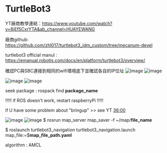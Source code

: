 # TurtleBot3

YT廠商教學連結：https://www.youtube.com/watch?v=8jEf5CxrYTA&ab_channel=HUAYEWANG

廠商github: https://github.com/zhl017/turtlebot3_idm_custom/tree/mecanum-devel

turtlebot3 official manul : https://emanual.robotis.com/docs/en/platform/turtlebot3/overview/

確認PC與SBC連接到相同的wifi環境底下並確認各自的IP位址
![image](https://github.com/HuaYeWang/TurtleBot3/assets/110366807/c6aa621f-86ad-4378-ade3-5167b40082e5)
![image](https://github.com/HuaYeWang/TurtleBot3/assets/110366807/364c4ad3-b1d7-42c6-893a-92e16ef5975a)

![image](https://github.com/HuaYeWang/TurtleBot3/assets/110366807/222c74ea-a5c9-49f8-9e91-895ea2941d79)
![image](https://github.com/HuaYeWang/TurtleBot3/assets/110366807/30aad92f-dc51-4436-bd82-159849a1d312)

seek package : 
rospack find **package_name**

!!!!!   if ROS doesn't work, restart raspberryPi   !!!!!

if U have some problem about "bringup" >> see YT [36:00](https://youtu.be/8jEf5CxrYTA?t=2163)

![image](https://github.com/HuaYeWang/TurtleBot3/assets/110366807/3d98677a-c2d6-4623-83ee-698863ceb8e2)
![image](https://github.com/HuaYeWang/TurtleBot3/assets/110366807/79cf9371-5654-4070-839f-bdd556ad0182)
$ rosrun map_server map_saver -f ~/map/**file_name**

$ roslaunch turtlebot3_navigation turtlebot3_navigation.launch map_file:=$**map_file_path.yaml**

algorithm : AMCL
